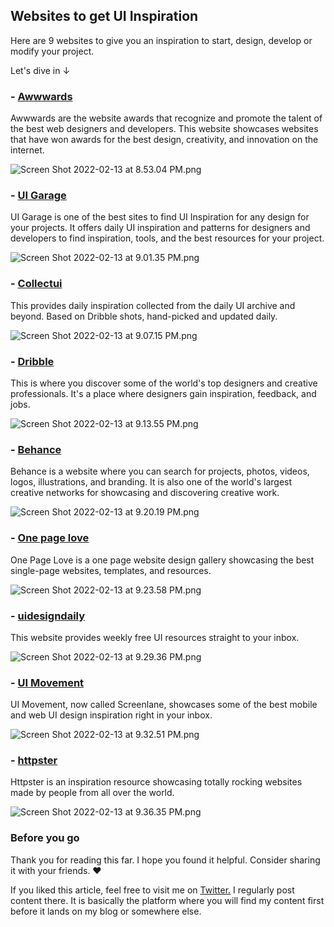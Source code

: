 ## Websites to get UI Inspiration

Here are 9 websites to give you an inspiration to start, design, develop or modify your project.

Let's dive in ↓

### - [Awwwards](https://www.awwwards.com)
   Awwwards are the website awards that recognize and promote the talent of the best web designers and developers. This website showcases websites that have won awards for the best design, creativity, and innovation on the internet.

  ![Screen Shot 2022-02-13 at 8.53.04 PM.png](https://cdn.hashnode.com/res/hashnode/image/upload/v1644775170660/NlYgXxdli.png)

### - [UI Garage](https://uigarage.net)
   UI Garage is one of the best sites to find UI Inspiration for any design for your projects. It offers daily UI inspiration and patterns for designers and developers to find inspiration, tools, and the best resources for your project.
 
  ![Screen Shot 2022-02-13 at 9.01.35 PM.png](https://cdn.hashnode.com/res/hashnode/image/upload/v1644775551179/e8zJoGoq6.png)

### - [Collectui](https://collectui.com)
   This provides daily inspiration collected from the daily UI archive and beyond. Based on Dribble shots, hand-picked and updated daily.

  ![Screen Shot 2022-02-13 at 9.07.15 PM.png](https://cdn.hashnode.com/res/hashnode/image/upload/v1644775974759/m5_x7ejmF.png)


### - [Dribble](https://dribbble.com/)
   This is where you discover some of the world's top designers and creative professionals. It's a place where designers gain inspiration, feedback, and jobs.

  ![Screen Shot 2022-02-13 at 9.13.55 PM.png](https://cdn.hashnode.com/res/hashnode/image/upload/v1644776338777/nHppEtiov.png)

### - [Behance](https://www.behance.net/)
   Behance is a website where you can search for projects, photos, videos, logos, illustrations, and branding. It is also one of the world's largest creative networks for showcasing and discovering creative work.

  ![Screen Shot 2022-02-13 at 9.20.19 PM.png](https://cdn.hashnode.com/res/hashnode/image/upload/v1644776619616/x3M4ETmVO.png)

### - [One page love](https://onepagelove.com/)
   One Page Love is a one page website design gallery showcasing the best single-page websites, templates, and resources.

  ![Screen Shot 2022-02-13 at 9.23.58 PM.png](https://cdn.hashnode.com/res/hashnode/image/upload/v1644776829139/YCpLtZ43t.png)

### - [uidesigndaily](https://www.uidesigndaily.com/)
   This website provides weekly free UI resources straight to your inbox.

  ![Screen Shot 2022-02-13 at 9.29.36 PM.png](https://cdn.hashnode.com/res/hashnode/image/upload/v1644777061546/fTXDhzT0m.png)

### - [UI Movement](https://screenlane.com/?ref=uimovement)
   UI Movement, now called Screenlane, showcases some of the best mobile and web UI design inspiration right in your inbox.

  ![Screen Shot 2022-02-13 at 9.32.51 PM.png](https://cdn.hashnode.com/res/hashnode/image/upload/v1644777326554/4V5tKpOjV.png)

### - [httpster](https://httpster.net/2022/feb/)
   Httpster is an inspiration resource showcasing totally rocking websites made by people from all over the world. 

  ![Screen Shot 2022-02-13 at 9.36.35 PM.png](https://cdn.hashnode.com/res/hashnode/image/upload/v1644779945748/5KhRCiU5d.png)

### Before you go

Thank you for reading this far. I hope you found it helpful. Consider sharing it with your friends. ❤️

If you liked this article, feel free to visit me on [Twitter.](https://twitter.com/MbaziiraRonn) I regularly post content there. It is basically the platform where you will find my content first before it lands on my blog or somewhere else.